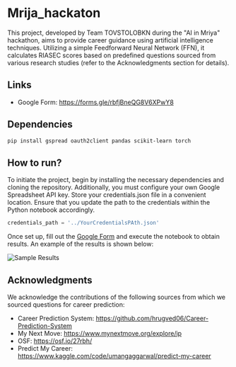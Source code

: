 # Mrija_hackaton

This project, developed by Team TOVSTOLOBKN during the "AI in Mriya" hackathon, aims to provide career guidance using artificial intelligence techniques. Utilizing a simple Feedforward Neural Network (FFN), it calculates RIASEC scores based on predefined questions sourced from various research studies (refer to the Acknowledgments section for details).

## Links

- Google Form: https://forms.gle/rbfjBneQG8V6XPwY8

## Dependencies

```bash
pip install gspread oauth2client pandas scikit-learn torch
```

## How to run?

To initiate the project, begin by installing the necessary dependencies and cloning the repository. Additionally, you must configure your own Google Spreadsheet API key. Store your credentials.json file in a convenient location. Ensure that you update the path to the credentials within the Python notebook accordingly.

```python
credentials_path = '../YourCredentialsPAth.json'
```
Once set up, fill out the [Google Form](https://forms.gle/rbfjBneQG8V6XPwY8) and execute the notebook to obtain results. An example of the results is shown below:

![Sample Results](https://github.com/matsevytyi/Mrija_hackaton/assets/118827294/d5a4d618-e7f3-4451-b5f3-b2a728a3db96)

## Acknowledgments

We acknowledge the contributions of the following sources from which we sourced questions for career prediction:

- Career Prediction System: https://github.com/hrugved06/Career-Prediction-System
- My Next Move: https://www.mynextmove.org/explore/ip
- OSF: https://osf.io/27rbh/
- Predict My Career: https://www.kaggle.com/code/umangaggarwal/predict-my-career
